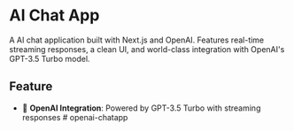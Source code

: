 # AI Chat App

A AI chat application built with Next.js and OpenAI. Features real-time streaming responses, a clean UI, and world-class integration with OpenAI's GPT-3.5 Turbo model.

## Feature

- 🤖 **OpenAI Integration**: Powered by GPT-3.5 Turbo with streaming responses
#   o p e n a i - c h a t a p p  
 